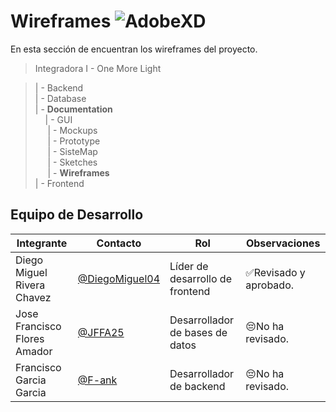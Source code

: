 # Wireframes ![AdobeXD](https://img.shields.io/badge/Adobe%20XD-470137?style=for-the-badge&logo=Adobe%20XD&logoColor=#FF61F6)
En esta sección de encuentran los wireframes del proyecto.

> Integradora I - One More Light

> | - Backend <br>
> | - Database<br>
> | - **Documentation**<br>
> &nbsp;&nbsp;&nbsp; | - GUI<br>
> &nbsp;&nbsp;&nbsp;&nbsp; | - Mockups<br>
> &nbsp;&nbsp;&nbsp;&nbsp; | - Prototype<br>
> &nbsp;&nbsp;&nbsp;&nbsp; | - SisteMap<br>
> &nbsp;&nbsp;&nbsp;&nbsp; | - Sketches<br>
> &nbsp;&nbsp;&nbsp;&nbsp; | - **Wireframes**<br>
> | - Frontend

## Equipo de Desarrollo

|Integrante|Contacto|Rol|Observaciones|
|------------|--------|---|---|
|Diego Miguel Rivera Chavez|[@DiegoMiguel04](https://github.com/DiegoMiguel04)|Líder de desarrollo de frontend|✅Revisado y aprobado.|
|Jose Francisco Flores Amador|[@JFFA25](https://github.com/JFFA25)|Desarrollador de bases de datos|😔No ha revisado.|
|Francisco Garcia Garcia|[@F-ank](https://github.com/F-ank)|Desarrollador de backend|😔No ha revisado.|